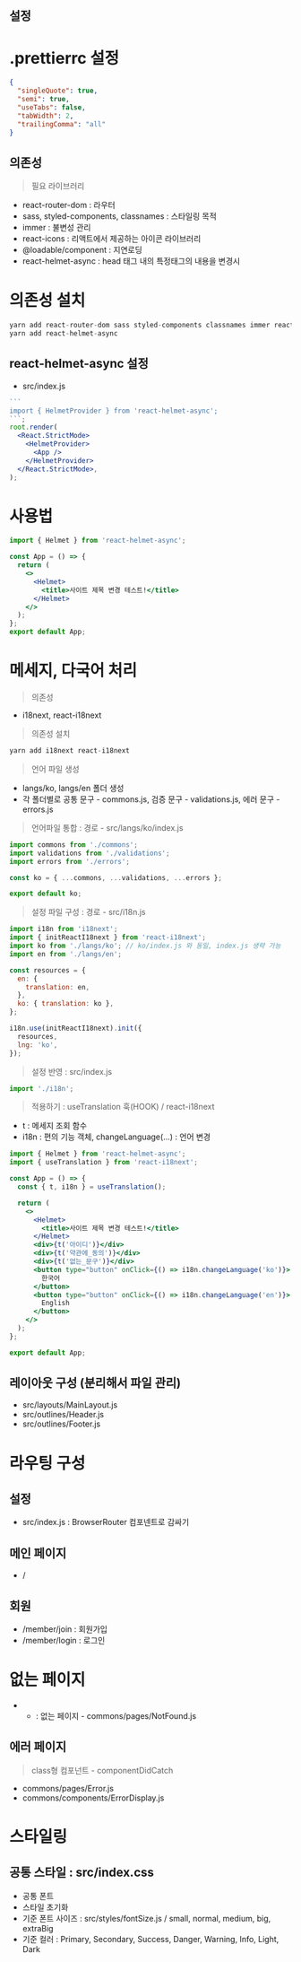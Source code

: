 ## 설정

# .prettierrc 설정

```json
{
  "singleQuote": true,
  "semi": true,
  "useTabs": false,
  "tabWidth": 2,
  "trailingComma": "all"
}
```

## 의존성

> 필요 라이브러리

- react-router-dom : 라우터
- sass, styled-components, classnames : 스타일링 목적
- immer : 불변성 관리
- react-icons : 리액트에서 제공하는 아이콘 라이브러리
- @loadable/component : 지연로딩
- react-helmet-async : head 태그 내의 특정태그의 내용을 변경시

# 의존성 설치

```s
yarn add react-router-dom sass styled-components classnames immer react-icons @loadable/component
yarn add react-helmet-async
```

## react-helmet-async 설정

- src/index.js

````jsx
```
import { HelmetProvider } from 'react-helmet-async';
```;
root.render(
  <React.StrictMode>
    <HelmetProvider>
      <App />
    </HelmetProvider>
  </React.StrictMode>,
);
````

# 사용법

```jsx
import { Helmet } from 'react-helmet-async';

const App = () => {
  return (
    <>
      <Helmet>
        <title>사이트 제목 변경 테스트!</title>
      </Helmet>
    </>
  );
};
export default App;
```

# 메세지, 다국어 처리

> 의존성

- i18next, react-i18next

> 의존성 설치

```s
yarn add i18next react-i18next
```

> 언어 파일 생성

- langs/ko, langs/en 폴더 생성
- 각 폴더별로 공통 문구 - commons.js, 검증 문구 - validations.js, 에러 문구 - errors.js

> 언어파일 통합 : 경로 - src/langs/ko/index.js

```javascript
import commons from './commons';
import validations from './validations';
import errors from './errors';

const ko = { ...commons, ...validations, ...errors };

export default ko;
```

> 설정 파일 구성 : 경로 - src/i18n.js

```javascript
import i18n from 'i18next';
import { initReactI18next } from 'react-i18next';
import ko from './langs/ko'; // ko/index.js 와 동일, index.js 생략 가능
import en from './langs/en';

const resources = {
  en: {
    translation: en,
  },
  ko: { translation: ko },
};

i18n.use(initReactI18next).init({
  resources,
  lng: 'ko',
});
```

> 설정 반영 : src/index.js

```javascript
import './i18n';
```

> 적용하기 : useTranslation 훅(HOOK) / react-i18next

- t : 메세지 조회 함수
- i18n : 편의 기능 객체, changeLanguage(...) : 언어 변경

```jsx
import { Helmet } from 'react-helmet-async';
import { useTranslation } from 'react-i18next';

const App = () => {
  const { t, i18n } = useTranslation();

  return (
    <>
      <Helmet>
        <title>사이트 제목 변경 테스트!</title>
      </Helmet>
      <div>{t('아이디')}</div>
      <div>{t('약관에_동의')}</div>
      <div>{t('없는_문구')}</div>
      <button type="button" onClick={() => i18n.changeLanguage('ko')}>
        한국어
      </button>
      <button type="button" onClick={() => i18n.changeLanguage('en')}>
        English
      </button>
    </>
  );
};

export default App;
```

## 레이아웃 구성 (분리해서 파일 관리)

- src/layouts/MainLayout.js
- src/outlines/Header.js
- src/outlines/Footer.js

# 라우팅 구성

## 설정

- src/index.js : BrowserRouter 컴포넨트로 감싸기

## 메인 페이지

- /

## 회원

- /member/join : 회원가입
- /member/login : 로그인

# 없는 페이지

- - : 없는 페이지 - commons/pages/NotFound.js

## 에러 페이지

> class형 컴포넌트 - componentDidCatch

- commons/pages/Error.js
- commons/components/ErrorDisplay.js

# 스타일링

## 공통 스타일 : src/index.css

- 공통 폰트
- 스타일 초기화
- 기준 폰트 사이즈 : src/styles/fontSize.js / small, normal, medium, big, extraBig
- 기준 컬러 : Primary, Secondary, Success, Danger, Warning, Info, Light, Dark
